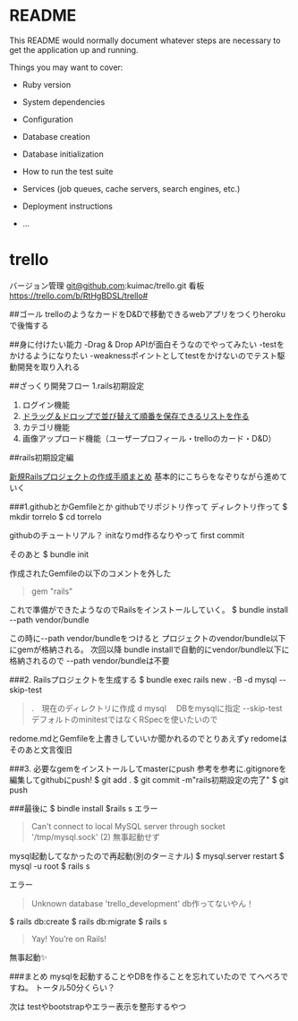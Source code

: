 # README

This README would normally document whatever steps are necessary to get the
application up and running.

Things you may want to cover:

* Ruby version

* System dependencies

* Configuration

* Database creation

* Database initialization

* How to run the test suite

* Services (job queues, cache servers, search engines, etc.)

* Deployment instructions

* ...


# trello

バージョン管理
git@github.com:kuimac/trello.git
看板
https://trello.com/b/RtHgBDSL/trello#

##ゴール
trelloのようなカードをD&Dで移動できるwebアプリをつくりherokuで後悔する

##身に付けたい能力
-Drag & Drop APIが面白そうなのでやってみたい
    -testをかけるようになりたい
-weaknessポイントとしてtestをかけないのでテスト駆動開発を取り入れる


##ざっくり開発フロー
1.rails初期設定
1. ログイン機能
1. [ドラッグ＆ドロップで並び替えて順番を保存できるリストを作る](https://qiita.com/at-946/items/28cad21211b9305d6077)
1. カテゴリ機能
1. 画像アップロード機能（ユーザープロフィール・trelloのカード・D&D）


##rails初期設定編

[新規Railsプロジェクトの作成手順まとめ](https://qiita.com/yuitnnn/items/b45bba658d86eabdbb26)
基本的にこちらをなぞりながら進めていく

###1.githubとかGemfileとか
githubでリポジトリ作って
ディレクトリ作って
$ mkdir torrelo
$ cd torrelo

githubのチュートリアル？
initなりmd作るなりやって
first commit

そのあと
$ bundle init

作成されたGemfileの以下のコメントを外した
>gem "rails"


これで準備ができたようなのでRailsをインストールしていく。
$ bundle install --path vendor/bundle

この時に--path vendor/bundleをつけると
プロジェクトのvendor/bundle以下にgemが格納される。
次回以降
 bundle installで自動的にvendor/bundle以下に格納されるので
 --path vendor/bundleは不要

###2. Railsプロジェクトを生成する
$ bundle exec rails new . -B -d mysql --skip-test
>.　現在のディレクトリに作成
>d mysql 　DBをmysqlに指定
>--skip-test　デフォルトのminitestではなくRSpecを使いたいので

redome.mdとGemfileを上書きしていいか聞かれるのでとりあえずy
redomeはそのあと文言復旧


###3. 必要なgemをインストールしてmasterにpush
参考を参考に.gitignoreを編集してgithubにpush!
$ git add .
$ git commit -m"rails初期設定の完了"
$ git push

###最後に
$ bindle install
$rails s
エラー
>Can't connect to local MySQL server through socket '/tmp/mysql.sock' (2)
無事起動せず

mysql起動してなかったので再起動(別のターミナル)
$ mysql.server restart
$ mysql -u root
$ rails s

エラー
>Unknown database 'trello_development'
db作ってないやん！

$ rails db:create
$ rails db:migrate
$ rails s

>Yay! You’re on Rails!

無事起動✨

###まとめ
mysqlを起動することやDBを作ることを忘れていたので てへぺろですね。
トータル50分くらい？

次は testやbootstrapやエラー表示を整形するやつ
